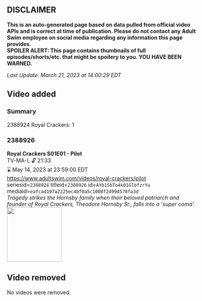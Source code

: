 ## DISCLAIMER
**This is an auto-generated page based on data pulled from official video APIs and is correct at time of publication. Please do not contact any Adult Swim employee on social media regarding any information this page provides.**  
**SPOILER ALERT: This page contains thumbnails of full episodes/shorts/etc. that might be spoilery to you. YOU HAVE BEEN WARNED.**  

_Last Update: March 21, 2023 at 14:00:29 EDT_
## Video added
### Summary
2388924 Royal Crackers: 1  
### 2388926
**Royal Crackers S01E01 - Pilot**  
TV-MA-L 🔓 21:33  
⌛ May 14, 2023 at 23:59:00 EDT  
https://www.adultswim.com/videos/royal-crackers/pilot  
seriesid=`2388924` titleid=`2388926` id=`AYb1SbTo4k01GlbfzrYu` mediaid=`eafcad197a2225ec4bf0a5c1008f24994578fa3d`  
_Tragedy strikes the Hornsby family when their beloved patriarch and founder of Royal Crackers, Theodore Hornsby Sr., falls into a 'super coma'._  
<a href="https://media.cdn.adultswim.com/uploads/20230319/thumbnails/2_23319145476-RoyalCrackersStill008.png"><img src="https://media.cdn.adultswim.com/uploads/20230319/thumbnails/2_23319145476-RoyalCrackersStill008.png" height="144px" /></a>
## Video removed
No videos were removed.  

